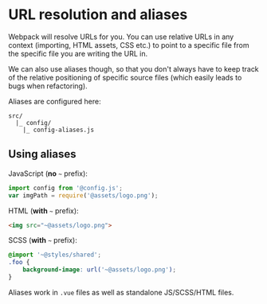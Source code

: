 
# URL resolution and aliases

Webpack will resolve URLs for you. You can use relative URLs in any context (importing, HTML assets, CSS etc.) to point to a specific file from the specific file you are writing the URL in.

We can also use aliases though, so that you don't always have to keep track of the relative positioning of specific source files (which easily leads to bugs when refactoring).

Aliases are configured here:

```
src/
  |_ config/
    |_ config-aliases.js
```

## Using aliases

JavaScript (**no** `~` prefix):

```js
import config from '@config.js';
var imgPath = require('@assets/logo.png');
```

HTML (**with** `~` prefix):

```html
<img src="~@assets/logo.png">
```

SCSS (**with** `~` prefix):

```scss
@import '~@styles/shared';
.foo {
	background-image: url('~@assets/logo.png');
}
```

Aliases work in `.vue` files as well as standalone JS/SCSS/HTML files.
